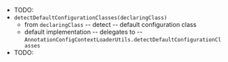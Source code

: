 * TODO:
* `detectDefaultConfigurationClasses(declaringClass)`
  * from `declaringClass` -- detect -- default configuration class
  * default implementation -- delegates to -- `AnnotationConfigContextLoaderUtils.detectDefaultConfigurationClasses`
* TODO: